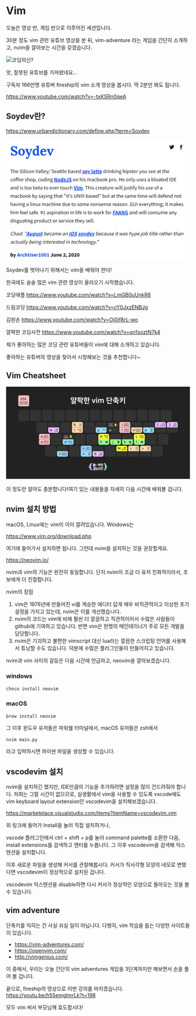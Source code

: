 # Vim

오늘은 영상 반, 게임 반으로 이루어진 세션입니다.

30분 정도 vim 관련 유튜브 영상을 본 뒤, vim-adventure 라는 게임을 간단히 소개하고,
nvim을 깔아보는 시간을 갖겠습니다.

![코딩의신?](https://www.youtube.com/watch?v=h_lpTMWrwRc)

앗, 잘못된 유튜브를 가져왔네요...

구독자 166만명 유튜버 fireship의 vim 소개 영상을 봅시다. 딱 2분만 봐도 됩니다.

https://www.youtube.com/watch?v=-txKSRn0qeA

## Soydev란?

https://www.urbandictionary.com/define.php?term=Soydev

![picture 1](images/6f9881b0a53036d41eb5e4d6630c5da8125f636741aed216a02705bcf02c1b61.png)

Soydev를 벗어나기 위해서는 vim을 배워야 한다!

한국에도 슬슬 많은 vim 관련 영상이 올라오기 시작했습니다.

코딩애플
https://www.youtube.com/watch?v=LmGB0uUnkR8

드림코딩 
https://www.youtube.com/watch?v=cY0JxzENBJg

김왼손
https://www.youtube.com/watch?v=Oj0if8rL-wo

얄팍한 코딩사전
https://www.youtube.com/watch?v=qn1soztN7k4


제가 좋아하는 많은 코딩 관련 유튜버들이 vim에 대해 소개하고 있습니다.

좋아하는 유튜버의 영상을 찾아서 시청해보는 것을 추천합니다~


## Vim Cheatsheet

![picture 3](images/484893650deadf18dcefc7ce2b1974acb60c369e97157eedda4a4017019f6908.png)  

이 정도만 알아도 충분합니다!여기 있는 내용들을 자세히 다음 시간에 배워볼 겁니다.

## nvim 설치 방법

macOS, Linux에는 vim이 이미 깔려있습니다. Windows는

https://www.vim.org/download.php

여기에 들어가서 설치하면 됩니다.
그런데 nvim을 설치하는 것을 권장할게요.

https://neovim.io/

nvim과 vim의 기능은 완전히 동일합니다. 단지 nvim이 조금 더 유저 친화적이라서, 초보에게 더 친절합니다.

nvim의 장점
1. vim은 1976년에 만들어진 vi를 계승한 에디터 답게 매우 비직관적이고 이상한 초기 설정을 가지고 있는데, nvim은 이를 개선했습니다.
2. nvim의 코드는 vim에 비해 훨씬 더 깔끔하고 직관적이어서 수많은 사람들이 github에 기여하고 있습니다. 반면 vim은 한명의 메인테이너가 주로 모든 개발을 담당합니다.
3. nvim은 기괴하고 불편한 vimscript 대신 lua라는 깔끔한 스크립팅 언어를 사용해서 튜닝할 수도 있습니다. 덕분에 수많은 플러그인들이 만들어지고 있습니다.

nvim과 vim 사이의 갈등은 다음 시간에 언급하고, neovim을 깔아보겠습니다.

### windows
```
choco install neovim
```

### macOS
```
brew install neovim
```

그 이후 윈도우 유저들은 파워쉘 터미널에서, macOS 유저들은 zsh에서
```
nvim main.py
```

라고 입력하시면 파이썬 파일을 생성할 수 있습니다.


## vscodevim 설치

nvim을 설치하긴 했지만, IDE만큼의 기능을 추가하려면 설정을 많이 건드려줘야 합니다.
저희는 그럴 시간이 없으므로, 실생활에서 vim을 사용할 수 있도록 vscode에도 vim keyboard layout extension인 vscodevim을 설치해보겠습니다.

https://marketplace.visualstudio.com/items?itemName=vscodevim.vim

위 링크에 들어가 Install을 눌러 직접 설치하거나,

vscode 플러그인에서 ctrl + shift + p를 눌러 command palette를 소환한 다음, install extensions를 검색하고 엔터를 누릅니다. 그 이후 vscodevim을 검색해 익스텐션을 설치합니다.

이후 새로운 파일을 생성해 커서를 관찰해봅시다. 커서가 직사각형 모양의 네모로 변했다면 vscodevim이 정상적으로 설치된 겁니다.

vscodevim 익스텐션을 disable하면 다시 커서가 정상적인 모양으로 돌아오는 것을 볼 수 있습니다.


## vim adventure

단축키를 익히는 건 사실 쉬실 일이 아닙니다. 다행히, vim 학습을 돕는 다양한 사이트들이 있습니다. 

- https://vim-adventures.com/
- https://openvim.com/
- http://vimgenius.com/

이 중에서, 우리는 오늘 간단히 vim adventures 게임을 3단계까지만 해보면서 손을 풀어 볼 겁니다.


끝으로, fireship의 영상으로 이번 강의를 마치겠습니다.
https://youtu.be/h55emgImrLk?t=198

모두 vim 써서 부모님께 효도합시다!